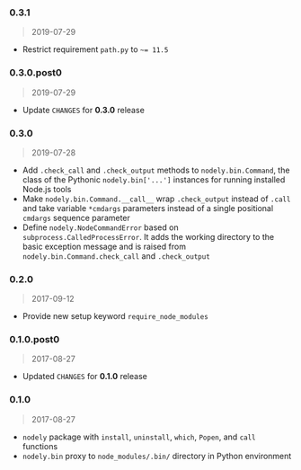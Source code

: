 ### 0.3.1

> 2019-07-29

* Restrict requirement `path.py` to `~= 11.5`

### 0.3.0.post0

> 2019-07-29

* Update `CHANGES` for __0.3.0__ release

### 0.3.0

> 2019-07-28

* Add `.check_call` and `.check_output` methods to `nodely.bin.Command`,
  the class of the Pythonic `nodely.bin['...']` instances for running
  installed Node.js tools
* Make `nodely.bin.Command.__call__` wrap `.check_output` instead of `.call`
  and take variable `*cmdargs` parameters instead of a single positional
  `cmdargs` sequence parameter
* Define `nodely.NodeCommandError` based on `subprocess.CalledProcessError`.
  It adds the working directory to the basic exception message and is raised
  from `nodely.bin.Command.check_call` and `.check_output`

### 0.2.0

> 2017-09-12

* Provide new setup keyword `require_node_modules`

### 0.1.0.post0

> 2017-08-27

* Updated `CHANGES` for __0.1.0__ release

### 0.1.0

> 2017-08-27

* `nodely` package with `install`, `uninstall`, `which`, `Popen`, and `call`
  functions
* `nodely.bin` proxy to `node_modules/.bin/` directory in Python environment
